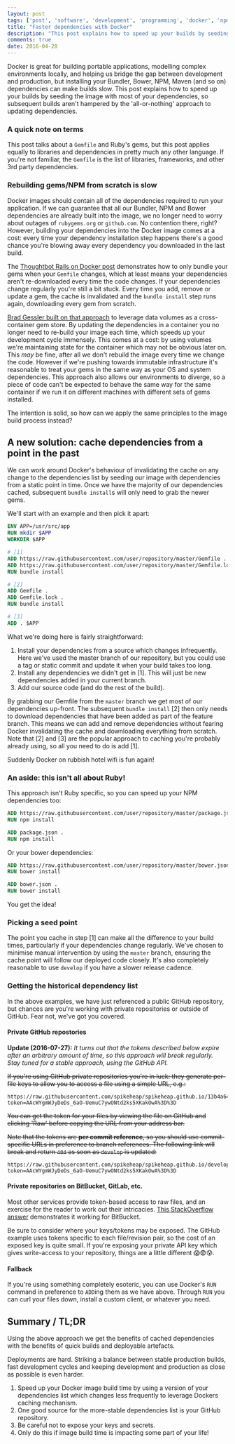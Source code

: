 ```yaml
---
layout: post
tags: ['post', 'software', 'development', 'programming', 'docker', 'npm', 'bundler', 'rails']
title: "Faster dependencies with Docker"
description: "This post explains how to speed up your builds by seeding your Docker image with most of your dependencies, without resorting to data volumes."
comments: true
date: 2016-04-28
---
```

Docker is great for building portable applications, modelling complex environments locally, and helping us bridge the gap between development and production, but installing your Bundler, Bower, NPM, Maven (and so on) dependencies can make builds slow. This post explains how to speed up your builds by seeding the image with most of your dependencies, so subsequent builds aren't hampered by the 'all-or-nothing' approach to updating dependencies.

### A quick note on terms

This post talks about a `Gemfile` and Ruby's gems, but this post applies equally to libraries and dependencies in pretty much any other language. If you're not familiar, the `Gemfile` is the list of libraries, frameworks, and other 3rd party dependencies.

### Rebuilding gems/NPM from scratch is slow

Docker images should contain all of the dependencies required to run your application. If we can guarantee that all our Bundler, NPM and Bower dependencies are already built into the image, we no longer need to worry about outages of `rubygems.org` or `github.com`. No contention there, right? However, building your dependencies into the Docker image comes at a cost: every time your dependency installation step happens there's a good chance you're blowing away every dependency you downloaded in the last build. 

The [Thoughtbot Rails on Docker post](https://robots.thoughtbot.com/rails-on-docker) demonstrates how to only bundle your gems when your `Gemfile` changes, which at least means your dependencies aren't re-downloaded every time the code changes. If your dependencies change regularly you're still a bit stuck. Every time you add, remove or update a gem, the cache is invalidated and the `bundle install` step runs again, downloading every gem from scratch.

[Brad Gessler built on that approach](http://bradgessler.com/articles/docker-bundler/) to leverage data volumes as a cross-container gem store. By updating the dependencies in a container you no longer need to re-build your image each time, which speeds up your development cycle immensely. This comes at a cost: by using volumes we're maintaining state for the container which may not be obvious later on. This _may_ be fine, after all we don't rebuild the image every time we change the code. However if we're pushing towards immutable infrastructure it's reasonable to treat your gems in the same way as your OS and system dependencies. This approach also allows our environments to diverge, so a piece of code can't be expected to behave the same way for the same container if we run it on different machines with different sets of gems installed. 

The intention is solid, so how can we apply the same principles to the image build process instead?

## A new solution: cache dependencies from a point in the past

We can work around Docker's behaviour of invalidating the cache on any change to the dependencies list by seeding our image with dependencies from a static point in time. Once we have the majority of our dependencies cached, subsequent `bundle install`s will only need to grab the newer gems.

We'll start with an example and then pick it apart:

```dockerfile
ENV APP=/usr/src/app
RUN mkdir $APP
WORKDIR $APP

# [1]
ADD https://raw.githubusercontent.com/user/repository/master/Gemfile .
ADD https://raw.githubusercontent.com/user/repository/master/Gemfile.lock .
RUN bundle install

# [2]
ADD Gemfile .
ADD Gemfile.lock .
RUN bundle install

# [3]
ADD . $APP
```

What we're doing here is fairly straightforward:

1. Install your dependencies from a source which changes infrequently. Here we've used the master branch of our repository, but you could use a tag or static commit and update it when your build takes too long.
2. Install any dependencies we didn't get in [1]. This will just be new dependencies added in your current branch.
3. Add our source code (and do the rest of the build).

By grabbing our Gemfile from the `master` branch we get most of our dependencies up-front. The subsequent `bundle install` [2] then only needs to download dependencies that have been added as part of the feature branch. This means we can add and remove dependencies without fearing Docker invalidating the cache and downloading everything from scratch. Note that [2] and [3] are the popular approach to caching you're probably already using, so all you need to do is add [1].

Suddenly Docker on rubbish hotel wifi is fun again!

### An aside: this isn't all about Ruby!

This approach isn't Ruby specific, so you can speed up your NPM dependencies too:

```dockerfile
ADD https://raw.githubusercontent.com/user/repository/master/package.json .
RUN npm install

ADD package.json .
RUN npm install
```

Or your bower dependencies:

```dockerfile
ADD https://raw.githubusercontent.com/user/repository/master/bower.json .
RUN bower install

ADD bower.json .
RUN bower install
```

You get the idea!

### Picking a seed point

The point you cache in step [1] can make all the difference to your build times, particularly if your dependencies change regularly. We've chosen to minimise manual intervention by using the `master` branch, ensuring the cache point will follow our deployed code closely. It's also completely reasonable to use `develop` if you have a slower release cadence.

### Getting the historical dependency list

In the above examples, we have just referenced a public GitHub repository, but chances are you're working with private repositories or outside of GitHub. Fear not, we've got you covered.

#### Private GitHub repostories

<b>Update (2016-07-27):</b> <em>It turns out that the tokens described below expire after an arbitrary amount of time, so this approach will break regularly. Stay tuned for a stable approach, using the GitHub API.</em>

<del>If you're using GitHub private repositories you're in luck: they generate per-file keys to allow you to access a file using a simple URL, e.g.:</del>

```
https://raw.githubusercontent.com/spikeheap/spikeheap.github.io/13b4a64d90fece1889c6c24e8f736a2241fefc6c/README.md?token=AAcWYgmWJyDeDs_6aO-UemuC7ywONtd2ks5XKakOwA%3D%3D
```

<del>You can get the token for your files by viewing the file on GitHub and clicking 'Raw' before copying the URL from your address bar. </del>

<del>Note that the tokens are __per commit reference__, so you should use commit-specific URLs in preference to branch references. The following link will break and return `404` as soon as `develop` is updated:</del>


```
https://raw.githubusercontent.com/spikeheap/spikeheap.github.io/develop/README.md?token=AAcWYgmWJyDeDs_6aO-UemuC7ywONtd2ks5XKakOwA%3D%3D
```


#### Private repositories on BitBucket, GitLab, etc.

Most other services provide token-based access to raw files, and an exercise for the reader to work out their intricacies. [This StackOverflow answer](http://stackoverflow.com/a/34499948/384693) demonstrates it working for BitBucket.

Be sure to consider where your keys/tokens may be exposed. The GitHub example uses tokens specific to each file/revision pair, so the cost of an exposed key is quite small. If you're exposing your private API key which gives write-access to your repository, things are a little different 😱😨😰.

#### Fallback

If you're using something completely esoteric, you can use Docker's `RUN` command in preference to `ADD`ing them as we have above. Through `RUN` you can curl your files down, install a custom client, or whatever you need.

## Summary / TL;DR

Using the above approach we get the benefits of cached dependencies with the benefits of quick builds and deployable artefacts.

Deployments are hard. Striking a balance between stable production builds, fast development cycles and keeping development and production as close as possible is even harder.

1. Speed up your Docker image build time by using a version of your dependencies list which changes less frequently to leverage Dockers caching mechanism.
2. One good source for the more-stable dependencies list is your GitHub repository.
3. Be careful not to expose your keys and secrets.
4. Only do this if image build time is impacting some part of your life!


